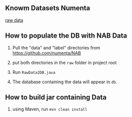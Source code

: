 ## Knowm Datasets Numenta

[raw data](https://github.com/numenta/NAB) 

## How to populate the DB with NAB Data

1. Pull the "data" and "label" directories from https://github.com/numenta/NAB

1. put both directories in the `raw` folder in project root

1. Run `RawData2DB.java` 

1. The database containing the data will appear in `db`.

## How to build jar containing Data

1. using Maven, run `mvn clean install`